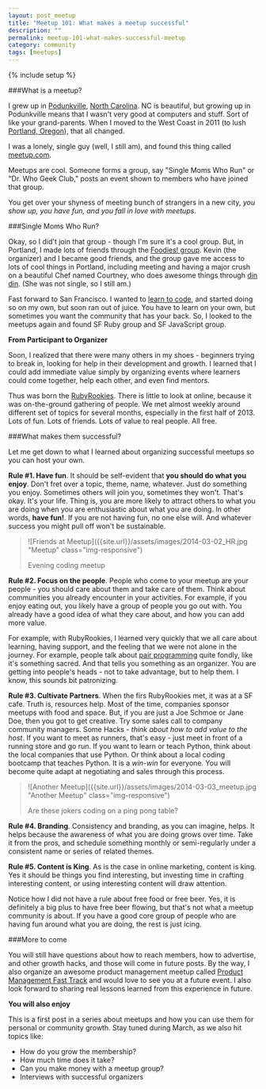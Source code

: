```yaml
---
layout: post_meetup
title: "Meetup 101: What makes a meetup successful"
description: ""
permalink: meetup-101-what-makes-successful-meetup
category: community
tags: [meetups]
---
```

{% include setup %}

###What is a meetup?

I grew up in [Podunkville](http://www.urbandictionary.com/define.php?term=Podunkville), [North Carolina](http://en.wikipedia.org/wiki/North_Carolina). NC is beautiful, but growing up in Podunkville means that I wasn\'t very good at computers and stuff. Sort of like your grand-parents. When I moved to the West Coast in 2011 (to lush [Portland, Oregon](http://en.wikipedia.org/wiki/Keep_Portland_Weird)), that all changed.

I was a lonely, single guy (well, I still am), and found this thing called [meetup.com](http://meetup.com).

Meetups are cool. Someone forms a group, say "Single Moms Who Run" or "Dr. Who Geek Club," posts an event shown to members who have joined that group.

You get over your shyness of meeting bunch of strangers in a new city, _you show up, you have fun, and you fall in love with meetups_.

###Single Moms Who Run?

Okay, so I did\'t join that group - though I'm sure it\'s a cool group. But, in Portland, I made lots of friends through the [Foodies! group](http://www.meetup.com/pdxfoodie/). Kevin (the organizer) and I became good friends, and the group gave me access to lots of cool things in Portland, including meeting and having a major crush on a beautiful Chef named Courtney, who does awesome things through [din din](http://www.dindinportland.com/). (She was not single, so I still am.)

Fast forward to San Francisco. I wanted to [learn to code](http://rubyrookies.com), and started doing so on my own, but soon ran out of juice. You have to learn on your own, but sometimes you want the community that has your back. So, I looked to the meetups again and found SF Ruby group and SF JavaScript group.

__From Participant to Organizer__

Soon, I realized that there were many others in my shoes - beginners trying to break in, looking for help in their development and growth. I learned that I could add immediate value simply by organizing events where learners could come together, help each other, and even find mentors.

Thus was born the [RubyRookies](http://rubyrookies.com). There is little to look at online, because it was on-the-ground gathering of people. We met almost weekly around different set of topics for several months, especially in the first half of 2013. Lots of fun. Lots of friends. Lots of value to real people. All free.

###What makes them successful?

Let me get down to what I learned about organizing successful meetups so you can host your own.

__Rule #1. Have fun__. It should be self-evident that __you should do what you enjoy__. Don\'t fret over a topic, theme, name, whatever. Just do something you enjoy. Sometimes others will join you, sometimes they won\'t. That\'s okay. It\'s your life. Thing is, you are more likely to attract others to what you are doing when you are enthusiastic about what you are doing. In other words, __have fun!__. If you are not having fun, no one else will. And whatever success you might pull off won\'t be sustainable.

> ![Friends at Meetup]({{site.url}}/assets/images/2014-03-02_HR.jpg "Meetup" class="img-responsive")
>
> Evening coding meetup

__Rule #2. Focus on the people__. People who come to your meetup are your people - you should care about them and take care of them. Think about communities you already encounter in your activities. For example, if you enjoy eating out, you likely have a group of people you go out with. You already have a good idea of what they care about, and how you can add more value.

For example, with RubyRookies, I learned very quickly that we all care about learning, having support, and the feeling that we were not alone in the journey. For example, people talk about [pair programming]() quite fondly, like it\'s something sacred. And that tells you something as an organizer. You are getting into people\'s heads - not to take advantage, but to help them. I know, this sounds bit patronizing.

__Rule #3. Cultivate Partners__. When the firs RubyRookies met, it was at a SF cafe. Truth is, resources help. Most of the time, companies sponsor meetups with food and space. But, if you are just a Joe Schmoe or Jane Doe, then you got to get creative. Try some sales call to company community managers. Some Hacks - _think about how to add value to the host_. If you want to meet as runners, that\'s easy - just meet in front of a running store and go run. If you want to learn or teach Python, think about the local companies that use Python. Or think about a local coding bootcamp that teaches Python. It is a _win-win_ for everyone. You will become quite adapt at negotiating and sales through this process.

> ![Another Meetup]({{site.url}}/assets/images/2014-03-03_meetup.jpg "Another Meetup" class="img-responsive")
>
> Are these jokers coding on a ping pong table?

__Rule #4. Branding__. Consistency and branding, as you can imagine, helps. It helps because the awareness of what you are doing grows over time. Take it from the pros, and schedule something monthly or semi-regularly under a consistent name or series of related themes.

__Rule #5. Content is King__. As is the case in online marketing, content is king. Yes it should be things you find interesting, but investing time in crafting interesting content, or using interesting content will draw attention.

Notice how I did not have a rule about free food or free beer. Yes, it is definitely a big plus to have free beer flowing, but that\'s not what a meetup community is about. If you have a good core group of people who are having fun around what you are doing, the rest is just icing.

###More to come

You will still have questions about how to reach members, how to advertise, and other growth hacks, and those will come in future posts. By the way, I also organize an awesome product management meetup called [Product Management Fast Track](http://productmanagementfasttrack.com/) and would love to see you at a future event. I also look forward to sharing real lessons learned from this experience in future.

__You will also enjoy__

This is a first post in a series about meetups and how you can use them for personal or community growth. Stay tuned during March, as we also hit topics like:

* How do you grow the membership?
* How much time does it take?
* Can you make money with a meetup group?
* Interviews with successful organizers
